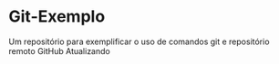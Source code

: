 # Git-Exemplo
Um repositório para exemplificar o uso de comandos git e repositório remoto GitHub
Atualizando
